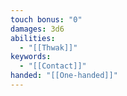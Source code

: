 ```yaml
---
touch bonus: "0"
damages: 3d6
abilities:
  - "[[Thwak]]"
keywords:
  - "[[Contact]]"
handed: "[[One-handed]]"
---
```

